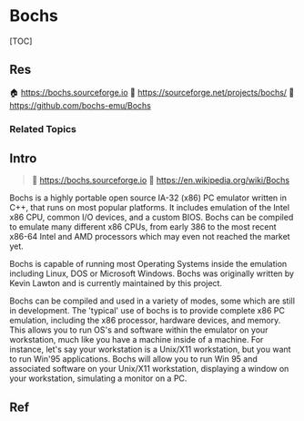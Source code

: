 # Bochs

[TOC]



## Res
🏠 https://bochs.sourceforge.io
🚧 https://sourceforge.net/projects/bochs/
🚧 https://github.com/bochs-emu/Bochs


### Related Topics



## Intro
> 🔗 https://bochs.sourceforge.io
> 🔗 https://en.wikipedia.org/wiki/Bochs

Bochs is a highly portable open source IA-32 (x86) PC emulator written in C++, that runs on most popular platforms. It includes emulation of the Intel x86 CPU, common I/O devices, and a custom BIOS. Bochs can be compiled to emulate many different x86 CPUs, from early 386 to the most recent x86-64 Intel and AMD processors which may even not reached the market yet.

Bochs is capable of running most Operating Systems inside the emulation including Linux, DOS or Microsoft Windows. Bochs was originally written by Kevin Lawton and is currently maintained by this project.

Bochs can be compiled and used in a variety of modes, some which are still in development. The 'typical' use of bochs is to provide complete x86 PC emulation, including the x86 processor, hardware devices, and memory. This allows you to run OS's and software within the emulator on your workstation, much like you have a machine inside of a machine. For instance, let's say your workstation is a Unix/X11 workstation, but you want to run Win'95 applications. Bochs will allow you to run Win 95 and associated software on your Unix/X11 workstation, displaying a window on your workstation, simulating a monitor on a PC.



## Ref

